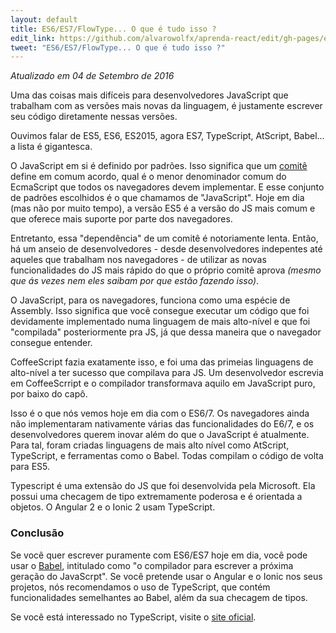 ```yaml
---
layout: default
title: ES6/ES7/FlowType... O que é tudo isso ?
edit_link: https://github.com/alvarowolfx/aprenda-react/edit/gh-pages/es6/index.md
tweet: "ES6/ES7/FlowType... O que é tudo isso ?"
---
```


_Atualizado em 04 de Setembro de 2016_

Uma das coisas mais difíceis para desenvolvedores JavaScript que trabalham com as versões mais novas da linguagem, é justamente escrever seu código diretamente nessas versões.

Ouvimos falar de ES5, ES6, ES2015, agora ES7, TypeScript, AtScript, Babel... a lista é gigantesca.

O JavaScript em si é definido por padrões. Isso significa que um [comitê](http://www.infoq.com/news/2015/06/ecmascript-2015-es6) define em comum acordo, qual é o menor denominador comum do EcmaScript que todos os navegadores devem implementar. E esse conjunto de padrões escolhidos é o que chamamos de "JavaScript". Hoje em dia (mas não por muito tempo), a versão ES5 é a versão do JS mais comum e que oferece mais suporte por parte dos navegadores.

Entretanto, essa "dependência" de um comitê é notoriamente lenta. Então, há um anseio de desenvolvedores - desde desenvolvedores indepentes até aqueles que trabalham nos navegadores - de utilizar as novas funcionalidades do JS mais rápido do que o próprio comitê aprova _(mesmo que ás vezes nem eles saibam por que estão fazendo isso)_.

O JavaScript, para os navegadores, funciona como uma espécie de Assembly. Isso significa que você consegue executar um código que foi devidamente implementado numa linguagem de mais alto-nível e que foi "compilada" posteriormente pra JS, já que dessa maneira que o navegador consegue entender.

CoffeeScript fazia exatamente isso, e foi uma das primeias linguagens de alto-nível a ter sucesso que compilava para JS. Um desenvolvedor escrevia em CoffeeScrript e o compilador transformava aquilo em JavaScript puro, por baixo do capô.

Isso é o que nós vemos hoje em dia com o ES6/7. Os navegadores ainda não implementaram nativamente várias das funcionalidades do E6/7, e os desenvolvedores querem inovar além do que o JavaScript é atualmente. Para tal, foram criadas linguagens de mais alto nível como AtScript, TypeScript, e ferramentas como o Babel. Todas compilam o código de volta para ES5.

Typescript é uma extensão do JS que foi desenvolvida pela Microsoft. Ela possui uma checagem de tipo extremamente poderosa e é orientada a objetos. O Angular 2 e o Ionic 2 usam TypeScript.

### Conclusão

Se você quer escrever puramente com ES6/ES7 hoje em dia, você pode usar o [Babel](https://babeljs.io/), intitulado como "o compilador para escrever a próxima geração do JavaScrpt". Se você pretende usar o Angular e o Ionic nos seus projetos, nós recomendamos o uso de TypeScript, que contém funcionalidades semelhantes ao Babel, além da sua checagem de tipos.

Se você está interessado no TypeScript, visite o [site oficial](http://www.typescriptlang.org/).
